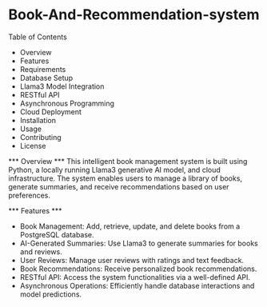# Book-And-Recommendation-system

Table of Contents
* Overview
* Features
* Requirements
* Database Setup
* Llama3 Model Integration
* RESTful API
* Asynchronous Programming
* Cloud Deployment
* Installation
* Usage
* Contributing
* License

*** Overview ***
This intelligent book management system is built using Python, a locally running Llama3 generative AI model, and cloud infrastructure. The system enables users to manage a library of books, generate summaries, and receive recommendations based on user preferences.

*** Features ***
* Book Management: Add, retrieve, update, and delete books from a PostgreSQL database.
* AI-Generated Summaries: Use Llama3 to generate summaries for books and reviews.
* User Reviews: Manage user reviews with ratings and text feedback.
* Book Recommendations: Receive personalized book recommendations.
* RESTful API: Access the system functionalities via a well-defined API.
* Asynchronous Operations: Efficiently handle database interactions and model predictions.



